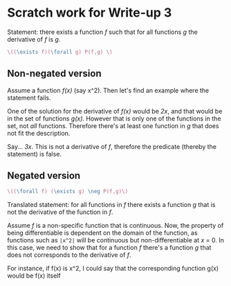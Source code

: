 # Scratch work for Write-up 3
Statement: there exists a function _f_ such that for all functions _g_ the derivative of _f_ is _g_.
```latex
\((\exists f)(\forall g) P(f,g) \)
```

## Non-negated version
Assume a function _f(x)_ (say x^2). Then let's find an example where the statement fails.

One of the solution for the derivative of _f(x)_ would be _2x_, and that would be in the set of functions _g(x)_. However that is only one of the functions in the set, not _all_ functions. Therefore there's at least one function in _g_ that does not fit the description.

Say... _3x_. This is not a derivative of _f_, therefore the predicate (thereby the statement) is false.

## Negated version
```latex
\((\forall f) (\exists g) \neg P(f,g)\)
```

Translated statement: for all functions in _f_ there exists a function _g_ that is not the derivative of the function in _f_.

Assume _f_ is a non-specific function that is continuous. Now, the property of being differentiable is dependent on the domain of the function, as functions such as `|x^2|` will be continuous but non-differentiable at _x_ = 0. In this case, we need to show that for a function _f_ there's a function _g_ that does not corresponds to the derivative of _f_.

For instance, if f(x) is x^2, I could say that the corresponding function g(x) would be f(x) itself

